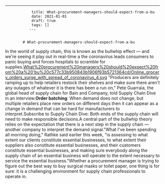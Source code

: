 ---
                title: What-procurement-managers-should-expect-from-a-bu
                date: 2021-01-01    
                draft: true
                tags: []
               ---


            # What-procurement-managers-should-expect-from-a-bu

In the world of supply chain, this is known as the bullwhip effect — and we're seeing it play out in real-time a the coronavirus leads consumers to panic buying and forces hospitals to scramble for supplies.[What%20procurement%20managers%20should%20expect%20from%20a%20'bu%20c577c33b950843b1906f93b5721364cd/Online_grocery_orders_surge_with_spread_of_coronavirus_4.svg](What%20procurement%20managers%20should%20expect%20from%20a%20'bu%20c577c33b950843b1906f93b5721364cd/Online_grocery_orders_surge_with_spread_of_coronavirus_4.svg)
"Producers are definitely ramping up to help retailers restock their shelves and make sure there aren't any outages of whatever it is there has been a run on," Pete Guarraia, the global head of supply chain for Bain and Company, told Supply Chain Dive in an interview.**Order batching**: When demand does not change, but multiple retailers place new orders on different days then it can appear as a change in demand that can be hard for manufacturers to interpret.Subscribe to Supply Chain Dive:
Both ends of the supply chain will need to make responsible decisions.A central part of the bullwhip theory relies on the expectation that there is a next step in the supply chain — another company to interpret the demand signal."What I've been spending all morning doing," Rathke said earlier this week, "is assessing to what extent our clients constitute essential businesses, to what extent their suppliers also constitute essential businesses, and their customers constitute essential businesses, and making sure everybody along the supply chain of an essential business will operate to the extent necessary to service the essential business."Whether a procurement manager is trying to figure out the best way to buy surgical masks or toilet paper, one thing is for sure: it is a challenging environment for supply chain professionals to operate in.